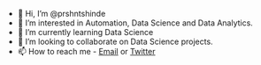 - 👋 Hi, I’m @prshntshinde
- 👀 I’m interested in Automation, Data Science and Data Analytics.
- 🌱 I’m currently learning Data Science
- 💞️ I’m looking to collaborate on Data Science projects.
- 📫 How to reach me - [Email](mailto:mr.pshinde@gmail.com) or [Twitter](https://twitter.com/Mr_PrashantS)

<!---
prshntshinde/prshntshinde is a ✨ special ✨ repository because its `README.md` (this file) appears on your GitHub profile.
You can click the Preview link to take a look at your changes.
--->
